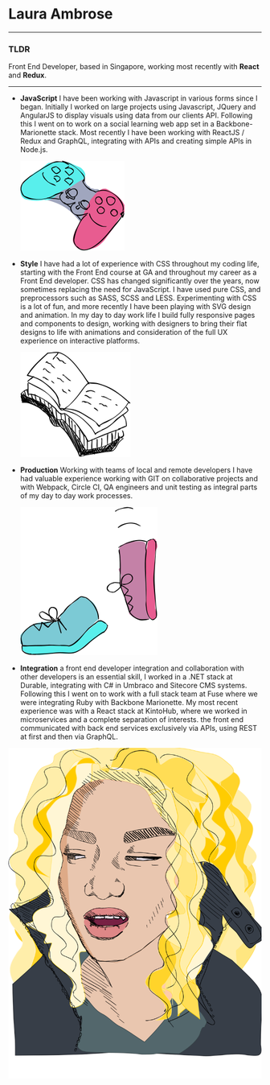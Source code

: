 # Laura Ambrose

---

### TLDR

Front End Developer, based in Singapore, working most recently with **React**
and **Redux**.

---


* **JavaScript** I have been working with Javascript in various forms since I
began. Initially I worked on large projects using Javascript, JQuery and
AngularJS to display visuals using data from our clients API. Following this I
went on to work on a social learning web app set in a Backbone-Marionette stack. Most recently I have been working with ReactJS / Redux and GraphQL, integrating with APIs and creating simple APIs in Node.js.

    ![gaming controller](./images/gamecolour.svg "lambro")

* **Style** I have had a lot of experience with CSS throughout my coding life,
starting with the Front End course at GA and throughout my career as a Front End
developer. CSS has changed significantly over the years, now sometimes replacing
the need for JavaScript. I have used pure CSS, and preprocessors such as SASS,
SCSS and LESS. Experimenting with CSS is a lot of fun, and more recently I have
been playing with SVG design and animation. In my day to day work life I build
fully responsive pages and components to design, working with designers to bring
their flat designs to life with animations and consideration of the full UX
experience on interactive platforms.

    ![books](images/books.svg "lambro")

* **Production** Working with teams of local and remote developers I have had
valuable experience working with GIT on collaborative projects and with Webpack,
Circle CI, QA engineers and unit testing as integral parts of my day to day work
processes.

    ![trainers](images/trainerscolour.svg "lambro")

* **Integration** a front end developer integration and collaboration with other
developers is an essential skill, I worked in a .NET stack at Durable,
integrating with C# in Umbraco and Sitecore CMS systems. Following this I went
on to work with a full stack team at Fuse where we were integrating Ruby with
Backbone Marionette. My most recent experience was with a React stack at
KintoHub, where we worked in microservices and a complete separation of
interests. the front end communicated with back end services exclusively via
APIs, using REST at first and then via GraphQL.

![me sayng wut](images/colourmoi.svg "lambro")
